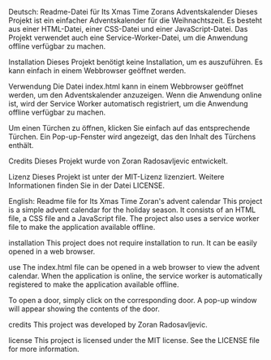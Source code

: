 Deutsch:
Readme-Datei für Its Xmas Time Zorans Adventskalender
Dieses Projekt ist ein einfacher Adventskalender für die Weihnachtszeit. Es besteht aus einer HTML-Datei, einer CSS-Datei und einer JavaScript-Datei. Das Projekt verwendet auch eine Service-Worker-Datei, um die Anwendung offline verfügbar zu machen.

Installation
Dieses Projekt benötigt keine Installation, um es auszuführen. Es kann einfach in einem Webbrowser geöffnet werden.

Verwendung
Die Datei index.html kann in einem Webbrowser geöffnet werden, um den Adventskalender anzuzeigen. Wenn die Anwendung online ist, wird der Service Worker automatisch registriert, um die Anwendung offline verfügbar zu machen.

Um einen Türchen zu öffnen, klicken Sie einfach auf das entsprechende Türchen. Ein Pop-up-Fenster wird angezeigt, das den Inhalt des Türchens enthält.

Credits
Dieses Projekt wurde von Zoran Radosavljevic entwickelt.

Lizenz
Dieses Projekt ist unter der MIT-Lizenz lizenziert. Weitere Informationen finden Sie in der Datei LICENSE.




English: 
Readme file for Its Xmas Time Zoran's advent calendar
This project is a simple advent calendar for the holiday season. It consists of an HTML file, a CSS file and a JavaScript file. The project also uses a service worker file to make the application available offline.

installation
This project does not require installation to run. It can be easily opened in a web browser.

use
The index.html file can be opened in a web browser to view the advent calendar. When the application is online, the service worker is automatically registered to make the application available offline.

To open a door, simply click on the corresponding door. A pop-up window will appear showing the contents of the door.

credits
This project was developed by Zoran Radosavljevic.

license
This project is licensed under the MIT license. See the LICENSE file for more information.
